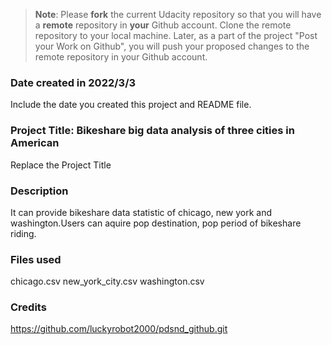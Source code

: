 >**Note**: Please **fork** the current Udacity repository so that you will have a **remote** repository in **your** Github account. Clone the remote repository to your local machine. Later, as a part of the project "Post your Work on Github", you will push your proposed changes to the remote repository in your Github account.

### Date created in 2022/3/3
Include the date you created this project and README file.

### Project Title: Bikeshare big data analysis of  three cities in American
Replace the Project Title

### Description
It can provide bikeshare data statistic of chicago, new york and washington.Users can aquire pop destination, pop period of bikeshare riding.
### Files used
chicago.csv
new_york_city.csv
washington.csv

### Credits
https://github.com/luckyrobot2000/pdsnd_github.git
